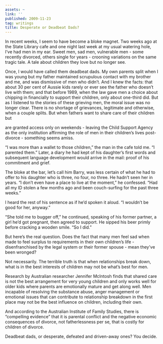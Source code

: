 ```yaml
---
assets: ~
link: ''
published: 2009-11-23
tag: writings
title: Desperate or Deadbeat Dads?
---
```

In recent weeks, I seem to have become a bloke magnet. Two weeks ago at
the State Library cafe and one night last week at my usual watering
hole, I’ve had men in my ear. Sweet men, sad men, vulnerable men - some
recently divorced, others single for years - crooning variations on the
same tragic tale. A tale about children they love but no longer see.

Once, I would have called them deadbeat dads. My own parents split when
I was young but my father maintained scrupulous contact with my brother
and me, and was dismissive of men who didn’t. And I knew the facts: that
about 30 per cent of Aussie kids rarely or ever see the father who
doesn’t live with them; and that before 1989, when the law gave men a
choice about chipping in financially to support their children, only
about one-third did. But as I listened to the stories of these grieving
men, the moral issue was no longer clear. There is no shortage of
grievances, legitimate and otherwise, when a couple splits. But when
fathers want to share care of their children but

are granted access only on weekends - leaving the Child Support Agency
as the only institution affirming the role of men in their children’s
lives post-divorce - something seems amiss.

“I was more than a wallet to those children,” the man in the cafe told
me. “I parented them.” Later, a diary he had kept of his daughter’s
first words and subsequent language development would arrive in the
mail: proof of his commitment and grief.

The bloke at the bar, let’s call him Barry, was less certain of what he
had to offer to his daughter who is three, no four, no three. He hadn’t
seen her in years. “I don’t even have a place to live at the moment,” he
confessed. “Had all my ID stolen a few months ago and been couch-surfing
for the past three weeks.”

I heard the rest of his sentence as if he’d spoken it aloud. “I wouldn’t
be good for her, anyway.”

“She told me to bugger off,” he continued, speaking of his former
partner, a girl he’d got pregnant, then agreed to support. He sipped his
beer primly before cracking a wooden smile. “So I did.”

But here’s the real question. Does the fact that many men feel sad when
made to feel surplus to requirements in their own children’s life -
disenfranchised by the legal system or their former spouse - mean
they’ve been wronged?

Not necessarily. The terrible truth is that when relationships break
down, what is in the best interests of children may not be what’s best
for men.

Research by Australian researcher Jennifer McIntosh finds that shared
care is not the best arrangement for very young children and only works
well for older kids where parents are emotionally mature and get along
well. Men incapable of resolving the substance abuse, anger management
or emotional issues that can contribute to relationship breakdown in the
first place may not be the best influence on children, including their
own.

And according to the Australian Institute of Family Studies, there is
“compelling evidence” that it is parental conflict and the negative
economic consequences of divorce, not fatherlessness per se, that is
costly for children of divorce.

Deadbeat dads, or desperate, defeated and driven-away ones? You decide.
